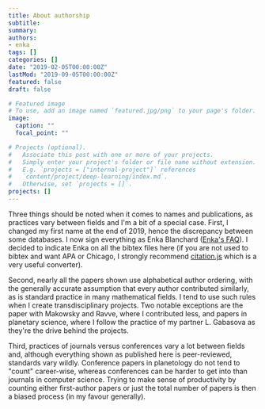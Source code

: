 ```yaml
---
title: About authorship
subtitle: 
summary: 
authors:
- enka
tags: []
categories: []
date: "2019-02-05T00:00:00Z"
lastMod: "2019-09-05T00:00:00Z"
featured: false
draft: false

# Featured image
# To use, add an image named `featured.jpg/png` to your page's folder. 
image:
  caption: ""
  focal_point: ""

# Projects (optional).
#   Associate this post with one or more of your projects.
#   Simply enter your project's folder or file name without extension.
#   E.g. `projects = ["internal-project"]` references 
#   `content/project/deep-learning/index.md`.
#   Otherwise, set `projects = []`.
projects: []
---
```


Three things should be noted when it comes to names and publications, as practices vary between fields and I'm a bit of a special case. First, I changed my first name at the end of 2019, hence the discrepancy between some databases. I now sign everything as Enka Blanchard ([Enka's FAQ](/files/FAQ-Enka.pdf)). I decided to indicate Enka on all the bibtex files here (if you are not used to bibtex and want APA or Chicago, I strongly recommend [citation.js](https://citation.js.org/demo/) which is a very useful converter).

Second, nearly all the papers shown use alphabetical author ordering, with the generally accurate assumption that every author contributed similarly, as is standard practice in many mathematical fields. I tend to use such rules when I create transdisciplinary projects. Two notable exceptions are the paper with Makowsky and Ravve, where I contributed less, and papers in planetary science, where I follow the practice of my partner L. Gabasova as they're the drive behind the projects.

Third, practices of journals versus conferences vary a lot between fields and, although everything shown as published here is peer-reviewed, standards vary wildly. Conference papers in planetology do not tend to "count" career-wise, whereas conferences can be harder to get into than journals in computer science. Trying to make sense of productivity by counting either first-author papers or just the total number of papers is then a biased process (in my favour generally).
